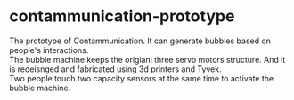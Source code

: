 # contammunication-prototype
The prototype of Contammunication. It can generate bubbles based on people's interactions.<br>
The bubble machine keeps the origianl three servo motors structure. And it is redeisnged and fabricated using 3d printers and Tyvek.<br>
Two people touch two capacity sensors at the same time to activate the bubble machine.
